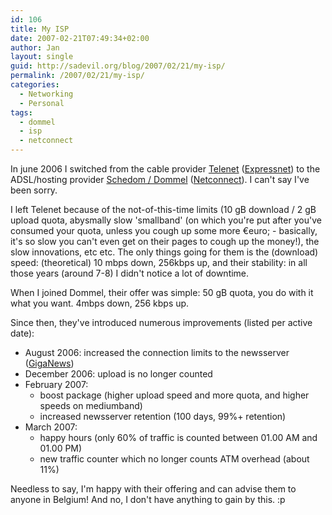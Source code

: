 ```yaml
---
id: 106
title: My ISP
date: 2007-02-21T07:49:34+02:00
author: Jan
layout: single
guid: http://sadevil.org/blog/2007/02/21/my-isp/
permalink: /2007/02/21/my-isp/
categories:
  - Networking
  - Personal
tags:
  - dommel
  - isp
  - netconnect
---
```

In june 2006 I switched from the cable provider <a href="http://www.telenet.be/" target="_blank">Telenet</a> (<a href="http://www.telenet.be/nl/thuis/internet/producten/expressnet/index.page" target="_blank">Expressnet</a>) to the ADSL/hosting provider <a href="http://www.dommel.be/" target="_blank">Schedom / Dommel</a> (<a href="http://www.dommel.be/en/adsl/netconnect.php?cust=home" target="_blank">Netconnect</a>). I can't say I've been sorry.

I left Telenet because of the not-of-this-time limits (10 gB download / 2 gB upload quota, abysmally slow 'smallband' (on which you're put after you've consumed your quota, unless you cough up some more &euro;euro; - basically, it's so slow you can't even get on their pages to cough up the money!), the slow innovations, etc etc. The only things going for them is the (download) speed: (theoretical) 10 mbps down, 256kbps up, and their stability: in all those years (around 7-8) I didn't notice a lot of downtime.

When I joined Dommel, their offer was simple: 50 gB quota, you do with it what you want. 4mbps down, 256 kbps up.

Since then, they've introduced numerous improvements (listed per active date):

  * August 2006: increased the connection limits to the newsserver (<a href="http://www.giganews.com" target="_blank">GigaNews</a>) 
  * December 2006: upload is no longer counted
  * February 2007: 
      * boost package (higher upload speed and more quota, and higher speeds on mediumband)
      * increased newsserver retention (100 days, 99%+ retention)
  * March 2007: 
      * happy hours (only 60% of traffic is counted between 01.00 AM and 01.00 PM)
      * new traffic counter which no longer counts ATM overhead (about 11%)

Needless to say, I'm happy with their offering and can advise them to anyone in Belgium! And no, I don't have anything to gain by this. :p